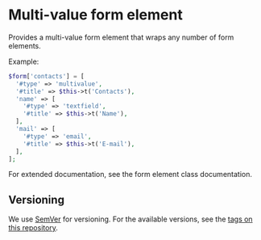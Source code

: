 # Multi-value form element

Provides a multi-value form element that wraps any number of form elements.

Example:
```php
$form['contacts'] = [
  '#type' => 'multivalue',
  '#title' => $this->t('Contacts'),
  'name' => [
    '#type' => 'textfield',
    '#title' => $this->t('Name'),
  ],
  'mail' => [
    '#type' => 'email',
    '#title' => $this->t('E-mail'),
  ],
];
```

For extended documentation, see the form element class documentation.

## Versioning

We use [SemVer](http://semver.org/) for versioning. For the available versions, see the [tags on this repository](https://github.com/openeuropa/multivalue_form_element/tags).
